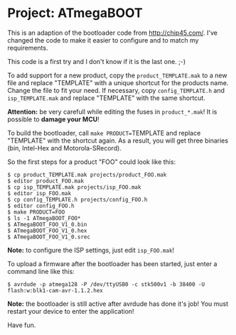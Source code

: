 # Project: ATmegaBOOT

This is an adaption of the bootloader code from http://chip45.com/. I've
changed the code to make it easier to configure and to match my requirements.

This code is a first try and I don't know if it is the last one. ;-)

To add support for a new product, copy the `product_TEMPLATE.mak` to a new file
and replace "TEMPLATE" with a unique shortcut for the products name. Change
the file to fit your need. If necessary, copy `config_TEMPLATE.h` and
`isp_TEMPLATE.mak` and replace "TEMPLATE" with the same shortcut.

**Attention:** be very carefull while editing the fuses in `product_*.mak`!
It is possible to **damage your MCU**!

To build the bootloader, call `make PRODUCT=`TEMPLATE and replace "TEMPLATE"
with the shortcut again. As a result, you will get three binaries (bin,
Intel-Hex and Motorola-SRecord).

So the first steps for a product "FOO" could look like this:

    $ cp product_TEMPLATE.mak projects/product_FOO.mak
    $ editor product_FOO.mak
    $ cp isp_TEMPLATE.mak projects/isp_FOO.mak
    $ editor isp_FOO.mak
    $ cp config_TEMPLATE.h projects/config_FOO.h
    $ editor config_FOO.h
    $ make PRODUCT=FOO
    $ ls -1 ATmegaBOOT_FOO*
    $ ATmegaBOOT_FOO_V1_0.bin
    $ ATmegaBOOT_FOO_V1_0.hex
    $ ATmegaBOOT_FOO_V1_0.srec

**Note:** to configure the ISP settings, just edit `isp_FOO.mak`!

To upload a firmware after the bootloader has been started, just enter a command
line like this:

    $ avrdude -p atmega128 -P /dev/ttyUSB0 -c stk500v1 -b 38400 -U flash:w:blk1-cam-avr-1.1.2.hex

**Note:** the bootloader is still active after avrdude has done it's job!
You must restart your device to enter the application!

Have fun.
